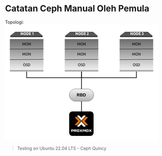 # Catatan Ceph Manual Oleh Pemula

Topologi:
![alt text](drawio/ceph-topologi.jpg)


> Testing on Ubuntu 22.04 LTS - Ceph Quincy
